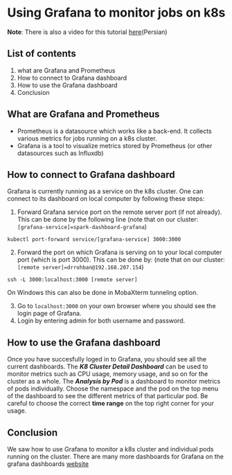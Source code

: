 # Using Grafana to monitor jobs on k8s

**Note**: There is also a video for this tutorial [here](https://drive.google.com/file/d/1h3GNt4o9ZfPY8_VI7Y-bHecK_IvfKi7B/view?usp=sharing)(Persian)
## List of contents
1. what are Grafana and Prometheus
2. How to connect to Grafana dashboard
3. How to use the Grafana dashboard
4. Conclusion

## What are Grafana and Prometheus
* Prometheus is a datasource which works like a back-end. It collects various metrics for jobs running on a k8s cluster.
* Grafana is a tool to visualize metrics stored by Prometheus (or other datasources such as Influxdb)

## How to connect to Grafana dashboard
Grafana is currently running as a service on the k8s cluster. One can connect to its dashboard on local computer by following these steps:
1. Forward Grafana service port on the remote server port (if not already).
This can be done by the following line (note that on our cluster: ```[grafana-service]=spark-dashboard-grafana```)
```
kubectl port-forward service/[grafana-service] 3000:3000
```
2. Forward the port on which Grafana is serving on to your local computer port (which is port 3000). This can be done by: (note that on our cluster: ```[remote server]=drrohban@192.168.207.154```)
``` 
ssh -L 3000:localhost:3000 [remote server]
``` 

On Windows this can also be done in MobaXterm tunneling option.

3. Go to ```localhost:3000``` on your own browser where you should see the login page of Grafana.
4. Login by entering admin for both username and password.

## How to use the Grafana dashboard
Once you have succesfully loged in to Grafana, you should see all the current dashboards. The ***K8 Cluster Detail Dashboard*** can be used to monitor metrics such as CPU usage, memory usage, and so on for the cluster as a whole. The ***Analysis by Pod*** is a dashboard to monitor metrics of pods individually. Choose the namespace and the pod on the top menu of the dashboard to see the different metrics of that particular pod. Be careful to choose the correct **time range** on the top right corner for your usage.

## Conclusion
We saw how to use Grafana to monitor a k8s cluster and individual pods running on the cluster. There are many more dashboards for Grafana on the grafana dashboards [website](https://grafana.com/grafana/dashboards)
